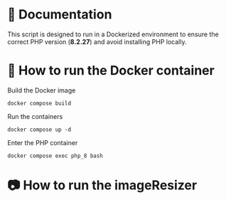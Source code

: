 # 📖 Documentation
This script is designed to run in a Dockerized environment to ensure the correct PHP version (__8.2.27__) and avoid installing PHP locally.

# 📌 How to run the Docker container
Build the Docker image

`docker compose build`

Run the containers

`docker compose up -d`

Enter the PHP container

`docker compose exec php_8 bash`

# 📷 How to run the imageResizer